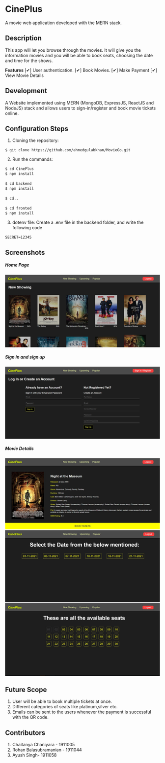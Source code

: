 # CinePlus

A movie web application developed with the MERN stack.

## Description

This app will let you browse through the movies. It will give you the information movies and you will be able to book seats, choosing the date and time for the shows.

**Features**
 [✔] User authentication.
 [✔] Book Movies.
 [✔] Make Payment
 [✔] View Movie Details

## Development

A Website implemented using MERN (MongoDB, ExpressJS, ReactJS and NodeJS) stack and allows users to sign-in/register and book movie tickets online.

## Configuration Steps
1. Cloning the repository:
```
$ git clone https://github.com/ahmedgulabkhan/MovieGo.git
```
2. Run the commands:
```
$ cd CinePlus
$ npm install

$ cd backend
$ npm install

$ cd..

$ cd fronted
$ npm install
```
3. dotenv file:
Create a .env file in the backend folder, and write the following code
```
SECRET=12345
```
## Screenshots
##### Home Page
![](home_page.jpeg)

##### Sign in and sign up
![](Sign-in_and_Sign-up.jpeg)

##### Movie Details
![](movie_details.jpeg)
![](date_booking.jpeg)
![](Seat_booking.jpeg)

## Future Scope
1. User will be able to book multiple tickets at once.
2. Different categories of seats like platinum,silver etc.
3. Emails can be sent to the users whenever the payment is successful with the QR code.

## Contributors
1. Chaitanya Chaniyara - 1911005
2. Rohan Balasubramanian - 1911044
3. Ayush Singh- 1911058

